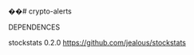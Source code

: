 ��#   c r y p t o - a l e r t s  
 

DEPENDENCES

stockstats 0.2.0
https://github.com/jealous/stockstats
